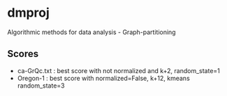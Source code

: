 # dmproj
Algorithmic methods for data analysis - Graph-partitioning

## Scores
 - ca-GrQc.txt : best score with not normalized and k+2, random_state=1
 - Oregon-1 : best score with normalized=False, k+12, kmeans random_state=3
